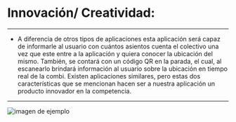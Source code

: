 # Innovación/ Creatividad:
---

- A diferencia de otros tipos de aplicaciones esta aplicación será capaz de informarle al usuario con cuántos asientos cuenta el colectivo una vez que este entre a la aplicación y quiera conocer la ubicación del mismo. También, se contará con un código QR en la parada, el cual, al escanearlo brindará información al usuario sobre la ubicación en tiempo real de la combi.
Existen aplicaciones similares, pero estas dos características que se mencionan hacen ser a nuestra aplicación un producto innovador en la competencia.

---
<img src="https://user-images.githubusercontent.com/113213776/194297510-0b5368f2-14dc-424a-aded-ee34bf7a6351.jpg" align="center" alt="imagen de ejemplo">



